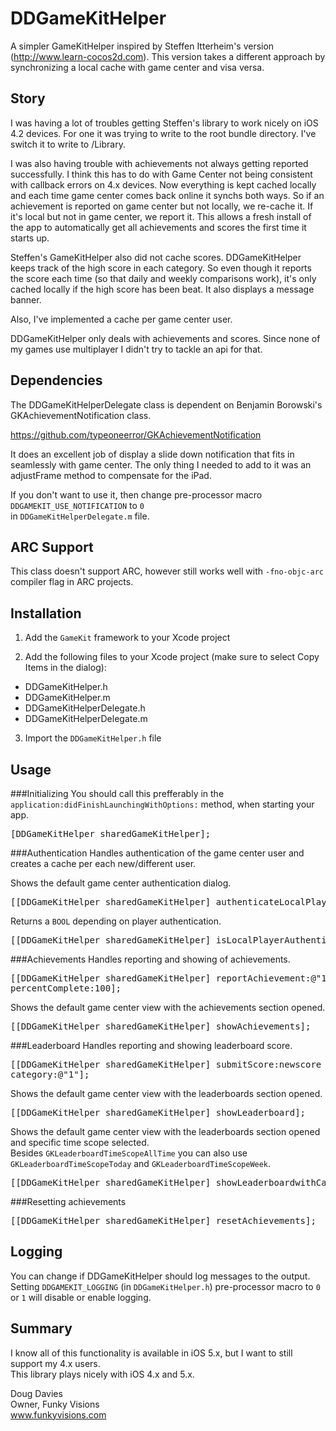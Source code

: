 DDGameKitHelper
===============

A simpler GameKitHelper inspired by Steffen Itterheim's version
(http://www.learn-cocos2d.com). This version takes a different approach
by synchronizing a local cache with game center and visa versa.

Story
---------------

I was having a lot of troubles getting Steffen's library to work nicely
on iOS 4.2 devices.  For one it was trying to write to the root bundle
directory.  I've switch it to write to /Library.

I was also having trouble with achievements not always getting reported
successfully.  I think this has to do with Game Center not being
consistent with callback errors on 4.x devices.  Now everything is kept
cached locally and each time game center comes back online it synchs
both ways.  So if an achievement is reported on game center but not
locally, we re-cache it.  If it's local but not in game center, we
report it.  This allows a fresh install of the app to automatically get
all achievements and scores the first time it starts up.

Steffen's GameKitHelper also did not cache scores.  DDGameKitHelper
keeps track of the high score in each category.  So even though it
reports the score each time (so that daily and weekly comparisons work),
it's only cached locally if the high score has been beat. It also
displays a message banner.

Also, I've implemented a cache per game center user.

DDGameKitHelper only deals with achievements and scores. Since none of
my games use multiplayer I didn't try to tackle an api for that.

Dependencies
---------------

The DDGameKitHelperDelegate class is dependent on Benjamin Borowski's 
GKAchievementNotification class. 

https://github.com/typeoneerror/GKAchievementNotification

It does an excellent job of display a slide down notification that fits in
seamlessly with game center. The only thing I needed to add to it was an
adjustFrame method to compensate for the iPad.

If you don't want to use it, then change pre-processor macro `DDGAMEKIT_USE_NOTIFICATION` to `0`  
in `DDGameKitHelperDelegate.m` file.

ARC Support
---------------

This class doesn't support ARC, however still works well with `-fno-objc-arc` compiler flag in ARC projects.

Installation
------------

1. Add the `GameKit` framework to your Xcode project

2. Add the following files to your Xcode project (make sure to select Copy Items in the dialog):
 - DDGameKitHelper.h
 - DDGameKitHelper.m
 - DDGameKitHelperDelegate.h
 - DDGameKitHelperDelegate.m

3. Import the `DDGameKitHelper.h` file

Usage
-----------------------
###Initializing
You should call this prefferably in the `application:didFinishLaunchingWithOptions:` method, when starting your app.
<pre>
[DDGameKitHelper sharedGameKitHelper];
</pre>
###Authentication
Handles authentication of the game center user and creates a cache per each new/different user.

Shows the default game center authentication dialog.
<pre>
[[DDGameKitHelper sharedGameKitHelper] authenticateLocalPlayer];
</pre>
Returns a `BOOL` depending on player authentication.
<pre>
[[DDGameKitHelper sharedGameKitHelper] isLocalPlayerAuthenticated];
</pre>
###Achievements
Handles reporting and showing of achievements.
<pre>
[[DDGameKitHelper sharedGameKitHelper] reportAchievement:@"1"
percentComplete:100];
</pre>
Shows the default game center view with the achievements section opened.
<pre>
[[DDGameKitHelper sharedGameKitHelper] showAchievements];
</pre>
###Leaderboard
Handles reporting and showing leaderboard score.
<pre>
[[DDGameKitHelper sharedGameKitHelper] submitScore:newscore
category:@"1"];
</pre>
Shows the default game center view with the leaderboards section opened.
<pre>
[[DDGameKitHelper sharedGameKitHelper] showLeaderboard];
</pre>
Shows the default game center view with the leaderboards section opened and specific time scope selected.  
Besides `GKLeaderboardTimeScopeAllTime` you can also use `GKLeaderboardTimeScopeToday` and `GKLeaderboardTimeScopeWeek`.
<pre>
[[DDGameKitHelper sharedGameKitHelper] showLeaderboardwithCategory:@"LeaderboardID" timeScope:GKLeaderboardTimeScopeAllTime];
</pre>
###Resetting achievements
<pre>
[[DDGameKitHelper sharedGameKitHelper] resetAchievements];
</pre>

Logging
----------
You can change if DDGameKitHelper should log messages to the output.  
Setting `DDGAMEKIT_LOGGING` (in `DDGameKitHelper.h`) pre-processor macro to `0` or `1` will disable or enable logging.

Summary
----------

I know all of this functionality is available in iOS 5.x, but I want to
still support my 4.x users.  
This library plays nicely with iOS 4.x and
5.x.

Doug Davies  
Owner, Funky Visions  
www.funkyvisions.com
